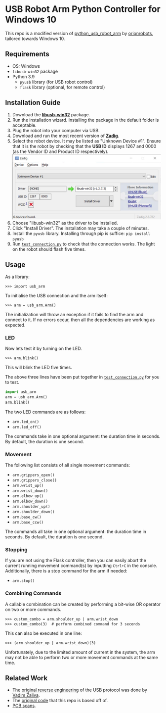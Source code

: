 # USB Robot Arm Python Controller for Windows 10

This repo is a modified version of [python_usb_robot_arm](https://github.com/orionrobots/python_usb_robot_arm) by 
[orionrobots](https://github.com/orionrobots), tailored towards Windows 10.


## Requirements
- OS: Windows
- `libusb-win32` package
- Python 3.9
  - `pyusb` library (for USB robot control)
  - `flask` library (optional, for remote control)


## Installation Guide
1. Download the [**libusb-win32**](https://sourceforge.net/projects/libusb-win32/files/libusb-win32-releases/) package. 
2. Run the installation wizard. Installing the package in the default folder is acceptable.
3. Plug the robot into your computer via USB.
4. Download and run the most recent version of [**Zadig**](https://zadig.akeo.ie/).
5. Select the robot device. It may be listed as "Unknown Device #1". Ensure that it is the robot by checking 
that the **USB ID** displays 1267 and 0000 (as the Vendor ID and Product ID respectively). <br><img src="docs/media/Zadig.jpg" alt="Zadig screenshot" width="500"/>
6. Choose "libusb-win32" as the driver to be installed. 
7. Click "Install Driver". The installation may take a couple of minutes.
8. Install the `pyusb` library. Installing through pip is suffice: `pip install pyusb`
9. Run [`test_connection.py`](test_connection.py) to check that the connection works. The light on the robot should 
flash five times.

## Usage
As a library:

    >>> import usb_arm

To initialise the USB connection and the arm itself:

    >>> arm = usb_arm.Arm()

The initialization will throw an exception if it fails to find the arm and connect to it. If no errors occur, then 
all the dependencies are working as expected. 

### LED
Now lets test it by turning on the LED.

    >>> arm.blink()

This will blink the LED five times.

The above three lines have been put together in [`test_connection.py`](test_connection.py) for you to test.
```python
import usb_arm
arm = usb_arm.Arm()
arm.blink()
```

The two LED commands are as follows:
- `arm.led_on()`
- `arm.led_off()`

The commands take in one optional argument: the duration time in seconds. By default, the duration is one second.


### Movement
The following list consists of all single movement commands:
- `arm.grippers_open()`
- `arm.grippers_close()`
- `arm.wrist_up()`
- `arm.wrist_down()`
- `arm.elbow_up()`
- `arm.elbow_down()`
- `arm.shoulder_up()`
- `arm.shoulder_down()`
- `arm.base_cw()`
- `arm.base_ccw()`

The commands all take in one optional argument: the duration time in seconds. By default, the duration is one second.

### Stopping
If you are not using the Flask controller, then you can easily abort the current running movement command(s) by 
inputting `Ctrl+C` in the console. Additionally, there is a stop command for the arm if needed: 
- `arm.stop()`

### Combining Commands
A callable combination can be created by performing a bit-wise OR operator on two or more commands.

    >>> custom_combo = arm.shoulder_up | arm.wrist_down
    >>> custom_combo(3)  # perform combined command for 3 seconds

This can also be executed in one line:

    >>> (arm.shoulder_up | arm.wrist_down)(3)

Unfortunately, due to the limited amount of current in the system, the arm may not be able to perform two or more 
movement commands at the same time.



## Related Work

* The [original reverse engineering](http://notbrainsurgery.livejournal.com/38622.html) of the USB protocol was 
done by [Vadim Zaliva](http://www.crocodile.org/lord/).
* The [original code](https://github.com/orionrobots/python_usb_robot_arm) that this repo is based off of.
* [PCB scans](https://kyllikki.github.io/EdgeRobotArm/).

